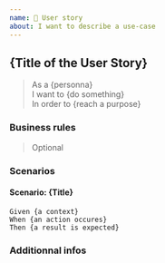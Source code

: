 ```yaml
---
name: 💬 User story
about: I want to describe a use-case
---
```


## {Title of the User Story}

> As a {personna} \
> I want to {do something} \
> In order to {reach a purpose}

### Business rules
> Optional

<!-- Describe the user story's business rules here...
     or, better, describe them with scenarios -->

### Scenarios

#### Scenario: {Title}

```gherkin
Given {a context}
When {an action occures}
Then {a result is expected}
```

### Additionnal infos
